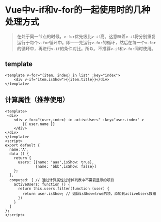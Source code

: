 # Vue中v-if和v-for的一起使用时的几种处理方式
> 在处于同一节点的时候，`v-for`优先级比`v-if`高。这意味着`v-if`将分别重复运行于每个`v-for`循环中。即——先运行`v-for`的循环，然后在每一个`v-for`的循环中，再进行`v-if`的条件对比。所以，不推荐`v-if`和`v-for`同时使用。

## template
```vue
<template v-for="(item, index) in list" :key="index">	
    <div v-if="item.isShow">{{item.title}}</div>
</template>
```

## 计算属性（推荐使用）
```vue
<template>
 <div>
	<div v-for="(user,index) in activeUsers" :key="user.index" >
		{{ user.name }} 
	</div>
</div>
</template>
<script>
export default {
  name:'A',
  data () {
    return {
      users: [{name: 'aaa',isShow: true}, 
              {name: 'bbb',isShow: false}]
    };
  },
  computed: { // 通过计算属性过滤掉列表中不需要显示的项目
	activeUsers: function () {
	  return this.users.filter(function (user) {
		return user.isShow; // 返回isShow=true的项，添加到activeUsers数组
	  })
	}
  }
};
</script>
```
